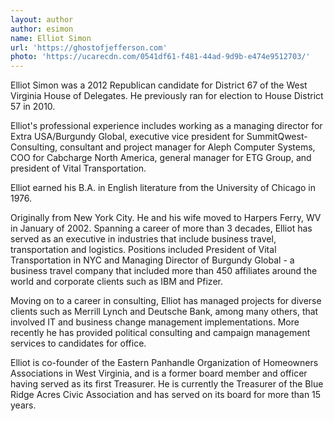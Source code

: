 ```yaml
---
layout: author
author: esimon
name: Elliot Simon
url: 'https://ghostofjefferson.com'
photo: 'https://ucarecdn.com/0541df61-f481-44ad-9d9b-e474e9512703/'
---
```

Elliot Simon was a 2012 Republican candidate for District 67 of the West
Virginia House of Delegates. He previously ran for election to House
District 57 in 2010.

Elliot's professional experience includes working as a managing director
for Extra USA/Burgundy Global, executive vice president for
SummitQwest-Consulting, consultant and project manager for Aleph Computer
Systems, COO for Cabcharge North America, general manager for ETG Group,
and president of Vital Transportation.

Elliot earned his B.A. in English literature from the University of
Chicago in 1976.

Originally from New York City. He and his wife moved to Harpers Ferry, WV
in January of 2002. Spanning a career of more than 3 decades, Elliot has
served as an executive in industries that include business travel,
transportation and logistics. Positions included President of Vital
Transportation in NYC and Managing Director of Burgundy Global - a
business travel company that included more than 450 affiliates around the
world and corporate clients such as IBM and Pfizer.

Moving on to a career in consulting, Elliot has managed projects for
diverse clients such as Merrill Lynch and Deutsche Bank, among many
others, that involved IT and business change management implementations.
More recently he has provided political consulting and campaign management
services to candidates for office.

Elliot is co-founder of the Eastern Panhandle Organization of Homeowners
Associations in West Virginia, and is a former board member and officer
having served as its first Treasurer. He is currently the Treasurer of the
Blue Ridge Acres Civic Association and has served on its board for more
than 15 years.
